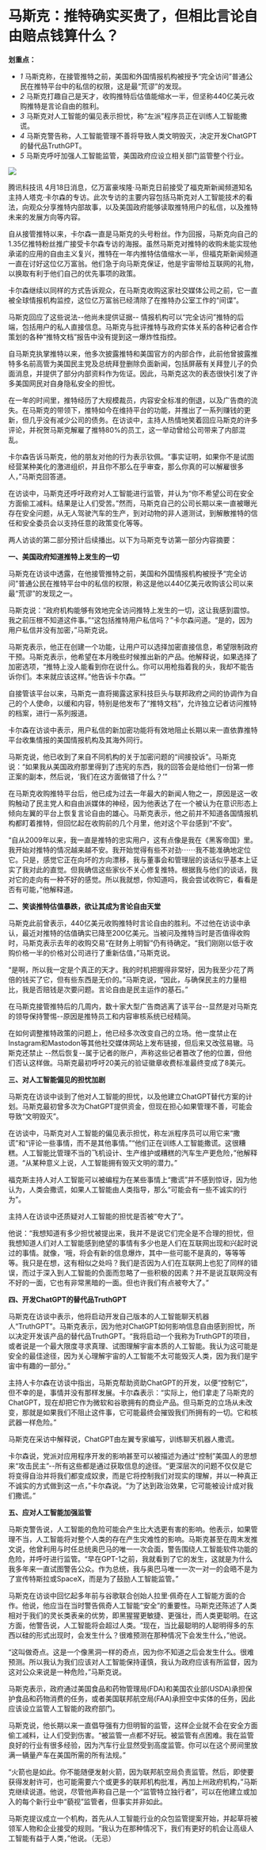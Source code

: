 # 马斯克：推特确实买贵了，但相比言论自由赔点钱算什么？

**划重点：**

  * _1_ 马斯克称，在接管推特之前，美国和外国情报机构被授予“完全访问”普通公民在推特平台中的私信的权限，这是最“荒谬”的发现。
  * _2_ 马斯克打趣自己是天才，收购推特后估值能缩水一半，但坚称440亿美元收购推特是言论自由的胜利。
  * _3_ 马斯克对人工智能的偏见表示担忧，称“左派”程序员正在训练人工智能撒谎。
  * _4_ 马斯克警告称，人工智能管理不善将导致人类文明毁灭，决定开发ChatGPT的替代品TruthGPT。
  * _5_ 马斯克呼吁加强人工智能监管，美国政府应设立相关部门监管整个行业。

![](https://inews.gtimg.com/om_bt/OpUO_KBx2WDgL94NivMCj01b_Ybx_s1JGwNCqDnCapMf4AA/1000)

腾讯科技讯
4月18日消息，亿万富豪埃隆·马斯克日前接受了福克斯新闻频道知名主持人塔克·卡尔森的专访。此次专访的主要内容包括马斯克对人工智能技术的看法，向观众分享推特内部故事，以及美国政府能够读取推特用户的私信，以及推特未来的发展方向等内容。

自从接管推特以来，卡尔森一直是马斯克的头号粉丝。作为回报，马斯克向自己的1.35亿推特粉丝推广接受卡尔森专访的海报。虽然马斯克对推特的收购未能实现他承诺的应用的自由主义复兴，推特在一年内推特估值缩水一半，但福克斯新闻频道一直在讨好这位亿万富翁。他们急于向马斯克保证，他是宇宙带给互联网的礼物，以换取有利于他们自己的优先事项的政策。

卡尔森继续以同样的方式告诉观众，在马斯克收购这家社交媒体公司之前，它一直被全球情报机构监控，这位亿万富翁已经清除了在推特办公室工作的“间谍”。

马斯克回应了这些说法--他尚未提供证据--
情报机构可以“完全访问”推特的后端，包括用户的私人直接信息。马斯克与批评推特与政府实体关系的各种记者合作策划的各种“推特文档”报告中没有提到这一爆炸性指控。

自马斯克执掌推特以来，他多次披露推特和美国官方的内部合作，此前他曾披露推特多名前高管为美国民主党及总统拜登删除负面新闻，包括屏蔽有关拜登儿子的负面消息，并提供了部分内部资料作为佐证。因此，马斯克这次的表态很快引发了许多美国网民对自身隐私安全的担忧。

在一年的时间里，推特经历了大规模裁员，内容安全标准的倒退，以及广告商的流失。在马斯克的带领下，推特如今在维持平台的功能，并推出了一系列赚钱的更新，但几乎没有减少公司的债务。在访谈中，主持人热情地笑着回应马斯克的许多评论，并祝贺马斯克解雇了推特80%的员工，这一举动曾给公司带来了内部混乱。

卡尔森告诉马斯克，他的朋友对他的行为表示钦佩。“事实证明，如果你不是试图经营某种美化的激进组织，并且你不那么在乎审查，那么你真的可以解雇很多人，”马斯克回答道。

在访谈中，马斯克还呼吁政府对人工智能进行监管，并认为“你不希望公司在安全方面偷工减料。结果是让人们受苦。”然而，马斯克自己的公司长期以来一直被曝光存在安全问题，从无人驾驶汽车的生产，到对动物的非人道测试，到解散推特的信任和安全委员会以支持任意的政策变化等等。

两人访谈的第二部分预计后续播出。以下为马斯克专访第一部分内容摘要：

**一、美国政府知道推特上发生的一切**

马斯克在访谈中透露，在他接管推特之前，美国和外国情报机构被授予“完全访问”普通公民在推特平台中的私信的权限，称这是他以440亿美元收购该公司以来最“荒谬”的发现之一。

马斯克说：“政府机构能够有效地完全访问推特上发生的一切，这让我感到震惊。我之前压根不知道这件事。”“这包括推特用户私信吗？”卡尔森问道。“是的，因为用户私信并没有加密，”马斯克说。

马斯克表示，他正在创建一个功能，让用户可以选择加密直接信息，希望限制政府干预。马斯克表示，他希望在本月晚些时候推出新的产品。他解释说，如果选择了加密选项，“推特上没人能看到你在说什么。你可以用枪指着我的头，我却不能告诉你们。本来就应该这样。”他告诉卡尔森。“”

自接管该平台以来，马斯克一直将揭露这家科技巨头与联邦政府之间的协调作为自己的个人使命，以缓和内容，特别是他发布了“推特文档”，允许独立记者访问推特的档案，进行一系列报道。

卡尔森在访谈中表示，用户私信的新加密功能将有效地阻止长期以来一直依靠推特平台收集情报的美国情报机构及其海外同行。

马斯克说，他已收到了来自不同机构的关于加密问题的“间接投诉”。马斯克说：“如果我从美国政府那里得到了违宪的东西，我的回答会是给他们一份第一修正案的副本，然后说，‘我们在这方面做错了什么？’”

在马斯克收购推特平台后，他已成为过去一年最大的新闻人物之一，原因是这一收购触动了民主党人和自由派媒体的神经，因为他表达了在一个被认为在意识形态上倾向左翼的平台上恢复言论自由的雄心。马斯克表示，他之前并不知道各国情报机构都盯着推特，但回忆起在收购前的几个月里，他对这个平台感到“不安”。

“自从2009年以来，我一直是推特的忠实用户，这有点像是我在《黑客帝国》里。我开始对推特的情况越来越不安。我开始觉得有些不对劲⋯⋯我不能准确地定位它。只是，感觉它正在向坏的方向漂移，我与董事会和管理层的谈话似乎基本上证实了我对此的直觉。但我确信这些家伙不关心修复推特。根据我与他们的谈话，我对它的走向有一种不好的感觉。所以我就想，你知道吗，我会尝试收购它，看看是否有可能，”他解释道。

**二、笑谈推特估值暴跌，欲让其成为言论自由天堂**

马斯克此前曾表示，440亿美元收购推特时言论自由的胜利。不过他在访谈中承认，最近对推特的估值确实已降至200亿美元。当被问及推特当时是否值得收购时，马斯克表示去年的收购交易“在财务上明智”仍有待确定。“我们刚刚以低于收购价格一半的价格对公司进行了重新估值，”马斯克说。

“是啊，所以我一定是个真正的天才。我的时机把握得非常好，因为我至少花了两倍的钱买了它，但有些东西是无价的。”马斯克说，“因此，与确保民主的力量相比，我是否赔钱是次要问题。言论自由是民主运作的基石。”

在马斯克接管推特后的几周内，数十家大型广告商逃离了该平台--显然是对马斯克的领导保持警惕--原因是推特员工和内容审核系统已经精简。

在如何调整推特政策的问题上，他已经多次改变自己的立场。他一度禁止在Instagram和Mastodon等其他社交媒体网站上发布链接，但后来又改弦易辙。马斯克还禁止
--然后恢复--属于记者的账户，声称这些记者篡改了他的位置，但他们否认这样做。马斯克最初呼吁20美元的验证徽章收费标准最终变成了8美元。

**三、对人工智能偏见的担忧加剧**

马斯克在访谈中谈到了他对人工智能的担忧，以及他建立ChatGPT替代方案的计划。马斯克最初曾多次为ChatGPT提供资金，但现在担心如果管理不善，可能会导致“文明毁灭”。

在访谈中，马斯克对人工智能的偏见表示担忧，称左派程序员可以用它来“撒谎”和“评论一些事情，而不是其他事情。”“他们正在训练人工智能撒谎。这很糟糕。人工智能比管理不当的飞机设计、生产维护或糟糕的汽车生产更危险，”他解释道。“从某种意义上说，人工智能拥有毁灭文明的潜力。”

福克斯主持人对人工智能可以被编程为在某些事情上“撒谎”并不感到惊讶，因为他认为，人类会撒谎，如果人工智能由人类指导，那么“可能会有一些不诚实的行为”。

主持人在访谈中还质疑对人工智能的担忧是否被“夸大了”。

他说：“我想知道有多少担忧被提出来，我并不是说它们完全是不合理的担忧，但我想知道人们对人工智能感到绝望的事情有多少也是人们在互联网出现和兴起时说过的事情。就像，‘哦，将会有新的信息爆炸，其中一些可能不是真的，等等等等。我只是在想，这有相似之处吗？我们是否因为人们在互联网上也犯了同样的错误，而过于深入到人工智能的负面而忽略了一些积极的因素？并不是说互联网没有不好的一面，它也有非常黑暗的一面。但也许我们有点被夸大了。”

**四、开发ChatGPT的替代品TruthGPT**

马斯克在访谈中表示，他将启动开发自己版本的人工智能聊天机器人“TruthGPT”。马斯克表示，因为他对ChatGPT如何影响信息自由感到担忧，所以决定开发该产品的替代品TruthGPT。“我将启动一个我称为TruthGPT的项目，或者说是一个最大限度寻求真理、试图理解宇宙本质的人工智能。我认为这可能是安全的最佳途径，因为关心理解宇宙的人工智能不太可能毁灭人类，因为我们是宇宙中有趣的一部分。”

主持人卡尔森在访谈中指出，马斯克帮助资助ChatGPT的开发，以便“控制它”，但不幸的是，事情并没有那样发展。卡尔森表示：“实际上，他们拿走了马斯克的ChatGPT，现在却把它作为微软和谷歌拥有的商业产品。但马斯克的立场从未改变，那就是如果我们不阻止这件事，它可能最终会摧毁我们所拥有的一切。它和核武器一样危险。”

马斯克在采访中解释说，ChatGPT由左翼专家编写，训练聊天机器人撒谎。

卡尔森说，党派对应用程序开发的影响甚至可以被描述为通过“控制”美国人的思想来“攻击民主”--所有这些都是通过获取信息的途径。“更深层次的问题不仅仅是它将变得自治并将我们都变成奴隶，而是它将控制我们对现实的理解，并以一种真正不诚实的方式做到这一点，”卡尔森说。“为了达到政治效果，它可能被设计成对我们撒谎。”

**五、应对人工智能加强监管**

马斯克警告说，人工智能的危险可能会产生比大选更有害的影响。他表示，如果管理不当，人工智能将对整个人类的存在产生灾难性的影响。马斯克甚至在周末发推文说，他曾利用与时任总统奥巴马的唯一一次会面，警告围绕人工智能软件功能的危险，并呼吁进行监管。“早在GPT-1之前，我就看到了它的发生，这就是为什么我多年来一直试图警告公众。作为总统，我与奥巴马唯一一次一对一的会晤不是为了宣传特斯拉或SpaceX，而是为了鼓励人工智能监管。”

马斯克在访谈中回忆起多年前与谷歌联合创始人拉里·佩奇在人工智能方面的合作。他说，他应当在当时警告佩奇人工智能“安全”的重要性。马斯克还陈述了人类相对于我们的灵长类表亲的优势，即黑猩猩更敏捷、更强壮，而人类更聪明。在这方面，他警告说，人工智能将会超过人类。“现在，当比最聪明的人聪明得多的东西以硅的形式出现时，会发生什么？很难预测在那种情况下会发生什么，”他说。

“这叫做奇点。这是一个像黑洞一样的奇点，因为你不知道之后会发生什么。很难预测。所以我认为我们应该对人工智能保持谨慎，我认为政府应该有所监督，因为这对公众来说是一种危险，”马斯克说。

马斯克表示，政府通过美国食品和药物管理局(FDA)和美国农业部(USDA)承担保护食品和药物消费的任务，或者美国联邦航空局(FAA)承担空中实体的任务，因此应该设立监管人工智能的政府部门。

马斯克说，他长期以来一直倡导强有力但明智的监管，这样企业就不会在安全方面偷工减料，让人们受到伤害。“被监管一点都不好玩。被监管有点困难。我在监管良好的行业有很多经验，因为汽车行业显然受到高度监管。你可以在这个房间里放满一辆量产车在美国所需的所有法规。”

“火箭也是如此。你不能随便发射火箭，因为联邦航空局负责监管。然后，即使要获得发射许可，也可能需要六个或更多的联邦机构批准，再加上州政府机构，”马斯克继续说道。他说，尽管他声称自己是一个“监管特立独行者”，可以在他建立或加入的每个新行业中“藐视”监管者，但事实并非如此。

马斯克提议成立一个机构，首先从人工智能行业的众包监管提案开始，并起草将被领军人物和企业接受的规则。“我认为在那种情况下，我们有更好的机会让高级人工智能有益于人类，”他说。（无忌）

